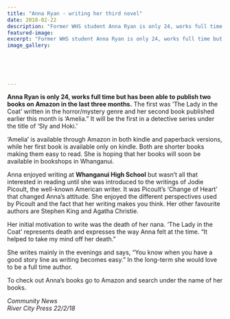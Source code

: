 ```yaml
---
title: "Anna Ryan - writing her third novel"
date: 2018-02-22
description: "Former WHS student Anna Ryan is only 24, works full time but has been able to publish two books on Amazon in the last three months..."
featured-image: 
excerpt: "Former WHS student Anna Ryan is only 24, works full time but has been able to publish two books on Amazon in the last three months."
image_gallery:
	
	
	
	
	
---
```


<p><span><strong>Anna Ryan is only 24, works full time but has been able to publish two books on Amazon in the last three months.</strong> The first was &lsquo;The Lady in the Coat&rsquo; written in the horror/mystery genre and her second book published earlier this month is &lsquo;Amelia.&rdquo; It will be the first in a detective series under the title of &lsquo;Sly and Hoki.&rsquo;</span></p>
<p><span>&lsquo;Amelia&rsquo; is available through Amazon in both kindle and paperback versions, while her first book is available only on&nbsp;</span><span class="text_exposed_show">kindle. Both are shorter books making them easy to read. She is hoping that her books will soon be available in bookshops in Whanganui.<br /></span></p>
<p><span class="text_exposed_show">Anna enjoyed writing at <strong>Whanganui High School</strong> but wasn&rsquo;t all that interested in reading until she was introduced to the writings of Jodie Picoult, the well-known American writer. It was Picoult&rsquo;s &lsquo;Change of Heart&rsquo; that changed Anna&rsquo;s attitude. She enjoyed the different perspectives used by Picoult and the fact that her writing makes you think. Her other favourite authors are Stephen King and Agatha Christie.&nbsp;<br /></span></p>
<p><span class="text_exposed_show">Her initial motivation to write was the death of her nana. &lsquo;The Lady in the Coat&rsquo; represents death and expresses the way Anna felt at the time. &ldquo;It helped to take my mind off her death.&rdquo;<br /></span></p>
<p><span class="text_exposed_show">She writes mainly in the evenings and says, &ldquo;You know when you have a good story line as writing becomes easy.&rdquo; In the long-term she would love to be a full time author.&nbsp;<br /></span></p>
<p><span class="text_exposed_show">To check out Anna&rsquo;s books go to Amazon and search under the name of her books.</span></p>
<p><em><span class="text_exposed_show">Community News<br />River City Press 22/2/18</span></em></p>

